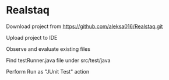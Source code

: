 # Realstaq

Download project from https://github.com/aleksa016/Realstaq.git

Upload project to IDE

Observe and evaluate existing files

Find testRunner.java file under src/test/java

Perform Run as "JUnit Test" action
